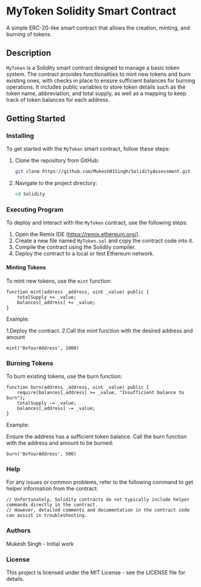# MyToken Solidity Smart Contract

A simple ERC-20-like smart contract that allows the creation, minting, and burning of tokens.

## Description

`MyToken` is a Solidity smart contract designed to manage a basic token system. The contract provides functionalities to mint new tokens and burn existing ones, with checks in place to ensure sufficient balances for burning operations. It includes public variables to store token details such as the token name, abbreviation, and total supply, as well as a mapping to keep track of token balances for each address.

## Getting Started

### Installing

To get started with the `MyToken` smart contract, follow these steps:

1. Clone the repository from GitHub:
    ```sh
    git clone https://github.com/Mukesh01Singh/SolidityAssessment.git
    ```
2. Navigate to the project directory:
    ```sh
    cd Solidity
    ```

### Executing Program

To deploy and interact with the `MyToken` contract, use the following steps:

1. Open the Remix IDE (https://remix.ethereum.org/).
2. Create a new file named `MyToken.sol` and copy the contract code into it.
3. Compile the contract using the Solidity compiler.
4. Deploy the contract to a local or test Ethereum network.

#### Minting Tokens

To mint new tokens, use the `mint` function:

```solidity
function mint(address _address, uint _value) public {
    totalSupply += _value;
    balances[_address] += _value;
}
```
Example:

1.Deploy the contract.
2.Call the mint function with the desired address and amount
```
mint('0xYourAddress', 1000)
```
### Burning Tokens
To burn existing tokens, use the burn function:
```
function burn(address _address, uint _value) public {
    require(balances[_address] >= _value, "Insufficient balance to burn");
    totalSupply -= _value;
    balances[_address] -= _value;
}
```
Example:

Ensure the address has a sufficient token balance.
Call the burn function with the address and amount to be burned:
```
burn('0xYourAddress', 500)
```
### Help
For any issues or common problems, refer to the following command to get helper information from the contract:

```
// Unfortunately, Solidity contracts do not typically include helper commands directly in the contract.
// However, detailed comments and documentation in the contract code can assist in troubleshooting.
```
### Authors
Mukesh Singh - Initial work
### License
This project is licensed under the MIT License - see the LICENSE file for details.
